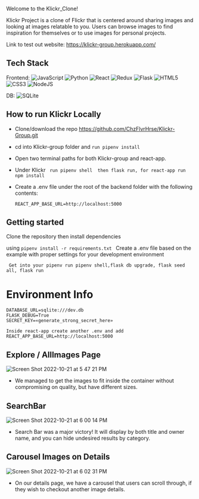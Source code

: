 Welcome to the Klickr_Clone!

Klickr Project is a clone of Flickr that is centered around sharing images and looking at images relatable to you. Users can browse images to find inspiration for themselves or to use images for personal projects.

Link to test out website: https://klickr-group.herokuapp.com/

## Tech Stack
 Frontend:
![JavaScript](https://img.shields.io/badge/javascript-%23323330.svg?style=for-the-badge&logo=javascript&logoColor=%23F7DF1E) ![Python](https://img.shields.io/badge/python-3670A0?style=for-the-badge&logo=python&logoColor=ffdd54) ![React](https://img.shields.io/badge/react-%2320232a.svg?style=for-the-badge&logo=react&logoColor=%2361DAFB) ![Redux](https://img.shields.io/badge/redux-%23593d88.svg?style=for-the-badge&logo=redux&logoColor=white) ![Flask](https://img.shields.io/badge/flask-%23000.svg?style=for-the-badge&logo=flask&logoColor=white) ![HTML5](https://img.shields.io/badge/html5-%23E34F26.svg?style=for-the-badge&logo=html5&logoColor=white) 	![CSS3](https://img.shields.io/badge/css3-%231572B6.svg?style=for-the-badge&logo=css3&logoColor=white) ![NodeJS](https://img.shields.io/badge/node.js-6DA55F?style=for-the-badge&logo=node.js&logoColor=white)

DB:
  ![SQLite](https://img.shields.io/badge/sqlite-%2307405e.svg?style=for-the-badge&logo=sqlite&logoColor=white)



## How to run Klickr Locally

* Clone/download the repo https://github.com/ChzFlvrHrse/Klickr-Group.git

* cd into Klickr-group folder and ``` run pipenv install ```

* Open two terminal paths for both Klickr-group and react-app.
* Under Klickr ``` run pipenv shell  then flask run, for react-app run npm install```
* Create a .env file under the root of the backend folder with the following contents:

  ``` REACT_APP_BASE_URL=http://localhost:5000 ```


## Getting started
Clone the repository then install dependencies

using ```pipenv install -r requirements.txt ```
Create a .env file based on the example with proper settings for your development environment


 ``` Get into your pipenv run pipenv shell,flask db upgrade, flask seed all, flask run```



# Environment Info
```
DATABASE_URL=sqlite:///dev.db
FLASK_DEBUG=True
SECRET_KEY=«generate_strong_secret_here» 
```

``` 
Inside react-app create another .env and add     REACT_APP_BASE_URL=http://localhost:5000 

```



## Explore / AllImages Page

![Screen Shot 2022-10-21 at 5 47 21 PM](https://user-images.githubusercontent.com/99216902/197294477-12efc6c4-4b72-4aa6-9c66-2e6a18d64e85.png)

* We managed to get the images to fit inside the container without compromising on quality, but have different sizes.




## SearchBar
![Screen Shot 2022-10-21 at 6 00 14 PM](https://user-images.githubusercontent.com/99216902/197294922-f9e10978-e979-444e-9dfa-78b0602b9e75.png)

* Search Bar was a major victory! It will display by both title and owner name, and you can hide undesired results by category.






## Carousel Images on Details

![Screen Shot 2022-10-21 at 6 02 31 PM](https://user-images.githubusercontent.com/99216902/197295213-f5a2d2bb-0b48-42df-8323-6426cb659e61.png)

* On our details page, we have a carousel that users can scroll through, if they wish to checkout another image details.



